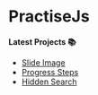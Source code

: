 # PractiseJs

**Latest Projects 📚**

- [Slide Image](https://slide-image-4830d.web.app/)
- [Progress Steps](https://animation-progress-steps.web.app/)
- [Hidden Search](https://hidden-search-8050a.web.app/)
